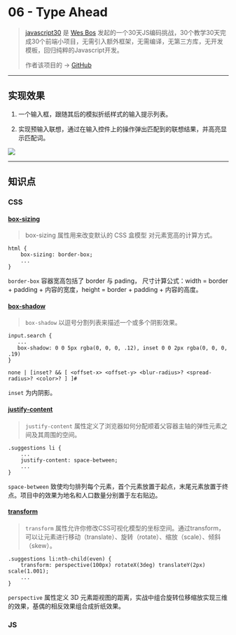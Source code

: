 # 06 - Type Ahead


> [javascript30](https://javascript30.com/) 是 [Wes Bos](https://github.com/wesbos) 发起的一个30天JS编码挑战，30个教学30天完成30个前端小项目，无需引入额外框架，无需编译，无第三方库，无开发模板，回归纯粹的Javascript开发。
> 
> 作者该项目的 → [GitHub](https://github.com/soyaine/JavaScript30)

***

## 实现效果
1. 一个输入框，跟随其后的模拟折纸样式的输入提示列表。

2. 实现预输入联想，通过在输入控件上的操作弹出匹配到的联想结果，并高亮显示匹配词。

![](http://p1.bpimg.com/567571/04e4c5d7ea17e2f4.jpg)

***

## 知识点

### CSS

#### [box-sizing](https://developer.mozilla.org/zh-CN/docs/Web/CSS/box-sizing)
> box-sizing 属性用来改变默认的 CSS 盒模型 对元素宽高的计算方式。

```
html {
    box-sizing: border-box;
    ...
}
```
`border-box` 容器宽高包括了 border 与 pading， 尺寸计算公式：width = border + padding + 内容的宽度，height = border + padding + 内容的高度。

#### [box-shadow](https://developer.mozilla.org/zh-CN/docs/Web/CSS/box-shadow)
> `box-shadow` 以逗号分割列表来描述一个或多个阴影效果。

 ```
input.search {
    ...
    box-shadow: 0 0 5px rgba(0, 0, 0, .12), inset 0 0 2px rgba(0, 0, 0, .19)
}
```
```
none | [inset? && [ <offset-x> <offset-y> <blur-radius>? <spread-radius>? <color>? ] ]#
```
`inset` 为内阴影。

#### [justify-content](https://developer.mozilla.org/zh-CN/docs/Web/CSS/justify-content)
> `justify-content` 属性定义了浏览器如何分配顺着父容器主轴的弹性元素之间及其周围的空间。

```
.suggestions li {
    ...
    justify-content: space-between;
    ...
}
```
`space-between` 致使均匀排列每个元素，首个元素放置于起点，末尾元素放置于终点。项目中的效果为地名和人口数量分别置于左右贴边。

#### [transform](https://developer.mozilla.org/zh-CN/docs/Web/CSS/transform)
> `transform` 属性允许你修改CSS可视化模型的坐标空间。通过transform，可以让元素进行移动（translate）、旋转（rotate）、缩放（scale）、倾斜（skew）。 

```
.suggestions li:nth-child(even) {
    transform: perspective(100px) rotateX(3deg) translateY(2px) scale(1.001);
    ...
}
```
`perspective` 属性定义 3D 元素距视图的距离，实战中组合旋转位移缩放实现三维的效果，基偶的相反效果组合成折纸效果。

### JS

